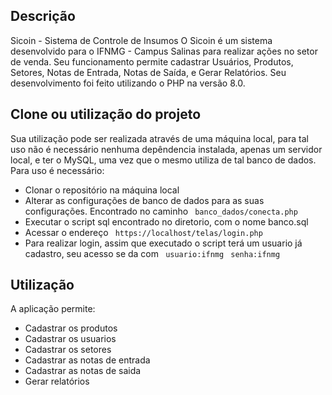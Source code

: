 ## Descrição

Sicoin - Sistema de Controle de Insumos
O Sicoin é um sistema desenvolvido para o IFNMG - Campus Salinas para realizar ações no setor de venda.
Seu funcionamento permite cadastrar Usuários, Produtos, Setores, Notas de Entrada, Notas de Saída, e Gerar Relatórios.
Seu desenvolvimento foi feito utilizando o PHP na versão 8.0.

## Clone ou utilização do projeto

Sua utilização pode ser realizada através de uma máquina local, para tal uso não é necessário nenhuma depêndencia instalada, apenas um servidor local, e ter o MySQL, uma vez que o mesmo utiliza de tal banco de dados.
Para uso é necessário: 
- Clonar o repositório na máquina local
- Alterar as configurações de banco de dados para as suas configurações. Encontrado no caminho ``` banco_dados/conecta.php``` 
- Executar o script sql encontrado no diretorio, com o nome banco.sql
- Acessar o endereço ``` https://localhost/telas/login.php``` 
- Para realizar login, assim que executado o script terá um usuario já cadastro, seu acesso se da com ``` usuario:ifnmg```
``` senha:ifnmg```


## Utilização

A aplicação permite:
- Cadastrar os produtos
- Cadastrar os usuarios
- Cadastrar os setores
- Cadastrar as notas de entrada
- Cadastrar as notas de saida
- Gerar relatórios
